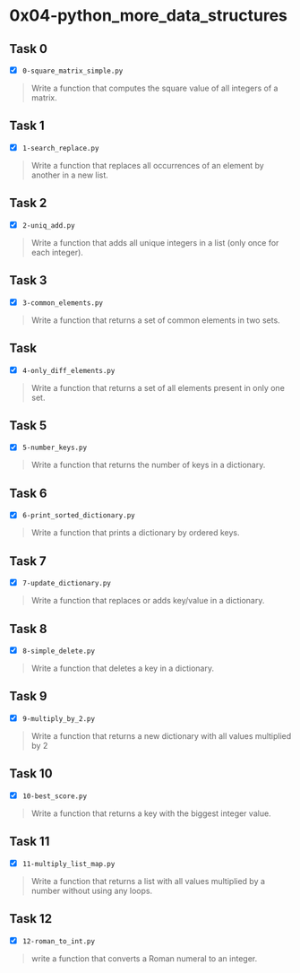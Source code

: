 # 0x04-python_more_data_structures

## Task 0
- [x] `0-square_matrix_simple.py`
> Write a function that computes the square value of all integers of a matrix.

## Task 1
- [x] `1-search_replace.py`
> Write a function that replaces all occurrences of an element by another in a new list.

## Task 2
- [x] `2-uniq_add.py`
> Write a function that adds all unique integers in a list (only once for each integer).

## Task 3
- [x] `3-common_elements.py`
> Write a function that returns a set of common elements in two sets.

## Task
- [x] `4-only_diff_elements.py`
> Write a function that returns a set of all elements present in only one set.

## Task 5
- [x] `5-number_keys.py`
> Write a function that returns the number of keys in a dictionary.

## Task 6
- [x] `6-print_sorted_dictionary.py`
> Write a function that prints a dictionary by ordered keys.

## Task 7
- [x] `7-update_dictionary.py`
> Write a function that replaces or adds key/value in a dictionary.

## Task 8
- [x] `8-simple_delete.py`
> Write a function that deletes a key in a dictionary.

## Task 9
- [x] `9-multiply_by_2.py`
> Write a function that returns a new dictionary with all values multiplied by 2

## Task 10
- [x] `10-best_score.py`
> Write a function that returns a key with the biggest integer value.

## Task 11
- [x] `11-multiply_list_map.py`
> Write a function that returns a list with all values multiplied by a number without using any loops.

## Task 12
- [x] `12-roman_to_int.py`
> write a function that converts a Roman numeral to an integer.

